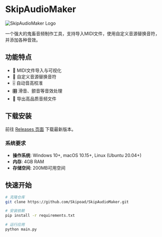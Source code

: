 # SkipAudioMaker

![SkipAudioMaker Logo](assets/branding/about_logo.png)

一个强大的鬼畜音频制作工具，支持导入MIDI文件，使用自定义音源替换音符，并添加各种音效。

## 功能特点

- 🎹 MIDI文件导入与可视化
- 🎵 自定义音源替换音符
- 🎚️ 自动音高校准
- 🎛️ 滑音、颤音等音效处理
- 💾 导出高品质音频文件

## 下载安装

前往 [Releases 页面](https://github.com/Skipoad/SkipAudioMaker/releases) 下载最新版本。

### 系统要求
- **操作系统**: Windows 10+, macOS 10.15+, Linux (Ubuntu 20.04+)
- **内存**: 4GB RAM
- **存储空间**: 200MB可用空间

## 快速开始

```bash
# 克隆仓库
git clone https://github.com/Skipoad/SkipAudioMaker.git

# 安装依赖
pip install -r requirements.txt

# 运行应用
python main.py
